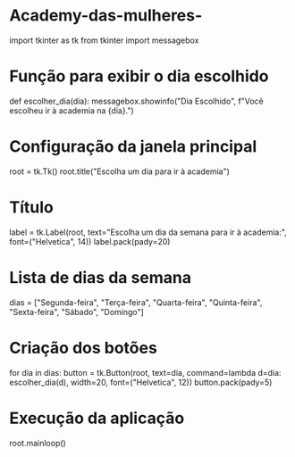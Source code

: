 # Academy-das-mulheres-
import tkinter as tk
from tkinter import messagebox

# Função para exibir o dia escolhido
def escolher_dia(dia):
    messagebox.showinfo("Dia Escolhido", f"Você escolheu ir à academia na {dia}.")

# Configuração da janela principal
root = tk.Tk()
root.title("Escolha um dia para ir à academia")

# Título
label = tk.Label(root, text="Escolha um dia da semana para ir à academia:", font=("Helvetica", 14))
label.pack(pady=20)

# Lista de dias da semana
dias = ["Segunda-feira", "Terça-feira", "Quarta-feira", "Quinta-feira", "Sexta-feira", "Sábado", "Domingo"]

# Criação dos botões
for dia in dias:
    button = tk.Button(root, text=dia, command=lambda d=dia: escolher_dia(d), width=20, font=("Helvetica", 12))
    button.pack(pady=5)

# Execução da aplicação
root.mainloop()
